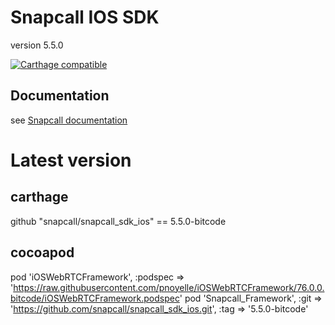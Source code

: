 # Snapcall IOS SDK
version 5.5.0

[![Carthage compatible](https://img.shields.io/badge/Carthage-compatible-4BC51D.svg?style=flat)](https://github.com/Carthage/Carthage)
## Documentation
 
see [Snapcall documentation](https://doc.snapcall.io/#ios)

# Latest version

## carthage

github "snapcall/snapcall_sdk_ios" == 5.5.0-bitcode

## cocoapod

pod 'iOSWebRTCFramework', :podspec => 'https://raw.githubusercontent.com/pnoyelle/iOSWebRTCFramework/76.0.0.bitcode/iOSWebRTCFramework.podspec'
pod 'Snapcall_Framework', :git => 'https://github.com/snapcall/snapcall_sdk_ios.git', :tag => '5.5.0-bitcode'
